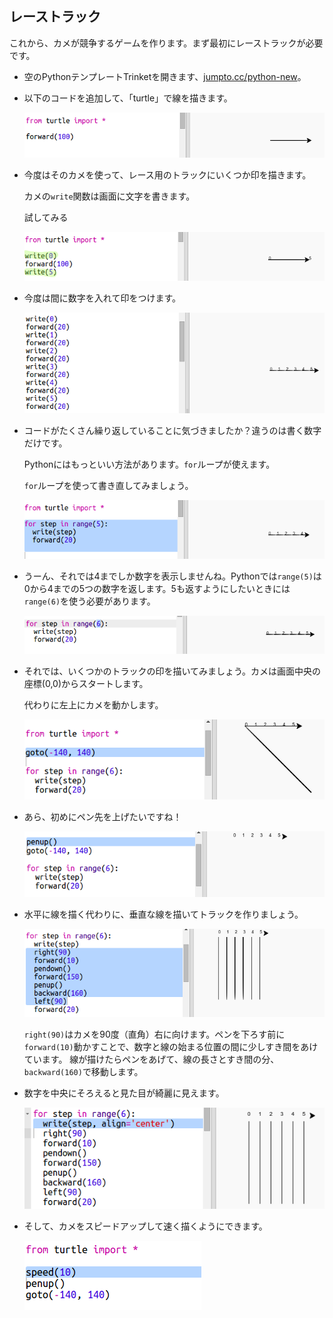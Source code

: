 ## レーストラック

これから、カメが競争するゲームを作ります。まず最初にレーストラックが必要です。

+ 空のPythonテンプレートTrinketを開きます、<a href="http://jumpto.cc/python-new" target="_blank">jumpto.cc/python-new</a>。

+ 以下のコードを追加して、「turtle」で線を描きます。
    
    ![スクリーンショット](images/race-forward.png)

+ 今度はそのカメを使って、レース用のトラックにいくつか印を描きます。
    
    カメの`write`関数は画面に文字を書きます。
    
    試してみる
    
    ![スクリーンショット](images/race-markings1.png)

+ 今度は間に数字を入れて印をつけます。
    
    ![スクリーンショット](images/race-markings2.png)

+ コードがたくさん繰り返していることに気づきましたか？違うのは書く数字だけです。
    
    Pythonにはもっといい方法があります。`for`ループが使えます。
    
    `for`ループを使って書き直してみましょう。
    
    ![スクリーンショット](images/race-for.png)

+ うーん、それでは4までしか数字を表示しませんね。Pythonでは`range(5)`は0から4までの5つの数字を返します。5も返すようにしたいときには`range(6)`を使う必要があります。
    
    ![スクリーンショット](images/race-range.png)

+ それでは、いくつかのトラックの印を描いてみましょう。カメは画面中央の座標(0,0)からスタートします。
    
    代わりに左上にカメを動かします。
    
    ![スクリーンショット](images/race-goto.png)

+ あら、初めにペン先を上げたいですね！
    
    ![スクリーンショット](images/race-penup.png)

+ 水平に線を描く代わりに、垂直な線を描いてトラックを作りましょう。
    
    ![スクリーンショット](images/race-lines.png)
    
    `right(90)`はカメを90度（直角）右に向けます。ペンを下ろす前に`forward(10)`動かすことで、数字と線の始まる位置の間に少しすき間をあけています。 線が描けたらペンをあげて、線の長さとすき間の分、`backward(160)`で移動します。

+ 数字を中央にそろえると見た目が綺麗に見えます。
    
    ![スクリーンショット](images/race-center.png)

+ そして、カメをスピードアップして速く描くようにできます。
    
    ![スクリーンショット](images/race-speed.png)